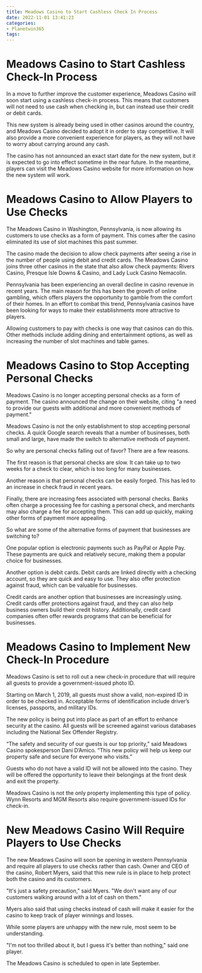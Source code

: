 ```yaml
---
title: Meadows Casino to Start Cashless Check In Process
date: 2022-11-01 13:41:23
categories:
- Planetwin365
tags:
---
```



#  Meadows Casino to Start Cashless Check-In Process

In a move to further improve the customer experience, Meadows Casino will soon start using a cashless check-in process. This means that customers will not need to use cash when checking in, but can instead use their credit or debit cards.

This new system is already being used in other casinos around the country, and Meadows Casino decided to adopt it in order to stay competitive. It will also provide a more convenient experience for players, as they will not have to worry about carrying around any cash.

The casino has not announced an exact start date for the new system, but it is expected to go into effect sometime in the near future. In the meantime, players can visit the Meadows Casino website for more information on how the new system will work.

#  Meadows Casino to Allow Players to Use Checks

The Meadows Casino in Washington, Pennsylvania, is now allowing its customers to use checks as a form of payment. This comes after the casino eliminated its use of slot machines this past summer.

The casino made the decision to allow check payments after seeing a rise in the number of people using debit and credit cards. The Meadows Casino joins three other casinos in the state that also allow check payments: Rivers Casino, Presque Isle Downs & Casino, and Lady Luck Casino Nemacolin.

Pennsylvania has been experiencing an overall decline in casino revenue in recent years. The main reason for this has been the growth of online gambling, which offers players the opportunity to gamble from the comfort of their homes. In an effort to combat this trend, Pennsylvania casinos have been looking for ways to make their establishments more attractive to players.

Allowing customers to pay with checks is one way that casinos can do this. Other methods include adding dining and entertainment options, as well as increasing the number of slot machines and table games.

#  Meadows Casino to Stop Accepting Personal Checks

Meadows Casino is no longer accepting personal checks as a form of payment. The casino announced the change on their website, citing "a need to provide our guests with additional and more convenient methods of payment."

Meadows Casino is not the only establishment to stop accepting personal checks. A quick Google search reveals that a number of businesses, both small and large, have made the switch to alternative methods of payment.

So why are personal checks falling out of favor? There are a few reasons.

The first reason is that personal checks are slow. It can take up to two weeks for a check to clear, which is too long for many businesses.

Another reason is that personal checks can be easily forged. This has led to an increase in check fraud in recent years.

Finally, there are increasing fees associated with personal checks. Banks often charge a processing fee for cashing a personal check, and merchants may also charge a fee for accepting them. This can add up quickly, making other forms of payment more appealing.

So what are some of the alternative forms of payment that businesses are switching to?

One popular option is electronic payments such as PayPal or Apple Pay. These payments are quick and relatively secure, making them a popular choice for businesses.

Another option is debit cards. Debit cards are linked directly with a checking account, so they are quick and easy to use. They also offer protection against fraud, which can be valuable for businesses.

Credit cards are another option that businesses are increasingly using. Credit cards offer protections against fraud, and they can also help business owners build their credit history. Additionally, credit card companies often offer rewards programs that can be beneficial for businesses.

#  Meadows Casino to Implement New Check-In Procedure

Meadows Casino is set to roll out a new check-in procedure that will require all guests to provide a government-issued photo ID.

Starting on March 1, 2019, all guests must show a valid, non-expired ID in order to be checked in. Acceptable forms of identification include driver’s licenses, passports, and military IDs.

The new policy is being put into place as part of an effort to enhance security at the casino. All guests will be screened against various databases including the National Sex Offender Registry.

“The safety and security of our guests is our top priority,” said Meadows Casino spokesperson Dani D’Amico. “This new policy will help us keep our property safe and secure for everyone who visits.”

Guests who do not have a valid ID will not be allowed into the casino. They will be offered the opportunity to leave their belongings at the front desk and exit the property.

Meadows Casino is not the only property implementing this type of policy. Wynn Resorts and MGM Resorts also require government-issued IDs for check-in.

#  New Meadows Casino Will Require Players to Use Checks

The new Meadows Casino will soon be opening in western Pennsylvania and require all players to use checks rather than cash. Owner and CEO of the casino, Robert Myers, said that this new rule is in place to help protect both the casino and its customers.

"It's just a safety precaution," said Myers. "We don't want any of our customers walking around with a lot of cash on them."

Myers also said that using checks instead of cash will make it easier for the casino to keep track of player winnings and losses.

While some players are unhappy with the new rule, most seem to be understanding.

"I'm not too thrilled about it, but I guess it's better than nothing," said one player.

The Meadows Casino is scheduled to open in late September.